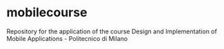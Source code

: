 mobilecourse
============
Repository for the application of the course Design and Implementation of Mobile Applications - Politecnico di Milano
